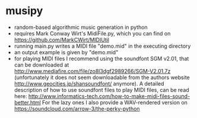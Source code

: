 # musipy
- random-based algorithmic music generation in python
- requires Mark Conway Wirt's MidiFile.py, which you can find on https://github.com/MarkCWirt/MIDIUtil
- running main.py writes a MIDI file "demo.mid" in the executing directory
- an output example is given by "demo.mid"
- for playing MIDI files I recommend using the soundfont SGM v2.01, that can be downloaded at http://www.mediafire.com/file/zo8l3dgf2989266/SGM-V2.01.7z (unfortunately it does not seem downloadable from the authors website http://www.geocities.jp/shansoundfont/ anymore). A detailed description of how to use soundfont files to play MIDI files, can be read here: http://www.informatics-tech.com/how-to-make-midi-files-sound-better.html For the lazy ones I also provide a WAV-rendered version on https://soundcloud.com/arrow-3/the-perky-python
